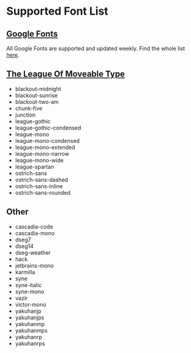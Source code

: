 # Supported Font List

## [Google Fonts](https://fonts.google.com/)

All Google Fonts are supported and updated weekly. Find the whole list [here](https://fonts.google.com/).

## [The League Of Moveable Type](https://www.theleagueofmoveabletype.com/)

- blackout-midnight
- blackout-sunrise
- blackout-two-am
- chunk-five
- junction
- league-gothic
- league-gothic-condensed
- league-mono
- league-mono-condensed
- league-mono-extended
- league-mono-narrow
- league-mono-wide
- league-spartan
- ostrich-sans
- ostrich-sans-dashed
- ostrich-sans-inline
- ostrich-sans-rounded

## Other

- cascadia-code
- cascadia-mono
- dseg7
- dseg14
- dseg-weather
- hack
- jetbrains-mono
- karmilla
- syne
- syne-italic
- syne-mono
- vazir
- victor-mono
- yakuhanjp
- yakuhanjps
- yakuhanmp
- yakuhanmps
- yakuhanrp
- yakuhanrps
